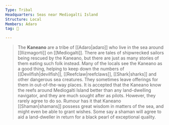 ```yaml
---
Type: Tribal
Headquarters: Seas near Mediogalti Island
Structure: Local
Members: Adaro
tag: 👥

---
```


> The **Kaneano** are a tribe of [[Adaro|adaro]] who live in the sea around [[Ilizmagorti]] on [[Mediogalti]]. There are tales of shipwrecked sailors being rescued by the Kaneano, but there are just as many stories of them eating such folk instead.
> Many of the locals see the Kaneano as a good thing, helping to keep down the numbers of [[Devilfish|devilfish]], [[Reefclaw|reefclaws]], [[Shark|sharks]] and other dangerous sea creatures. They sometimes leave offerings for them in out-of-the-way places.
> It is accepted that the Kaneano know the reefs around Mediogalti Island better than any land-dwelling navigator, and they are much sought after as pilots. However, they rarely agree to do so.
> Rumour has it that Kaneano [[Shaman|shamans]] possess great wisdom in matters of the sea, and might even be able to grant wishes. Some say a shaman will agree to aid a land-dweller in return for a black pearl of exceptional quality.







